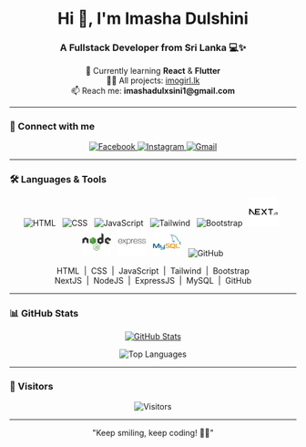 <h1 align="center">Hi 👋, I'm Imasha Dulshini</h1>
<h3 align="center">A Fullstack Developer from Sri Lanka 💻✨</h3>

<p align="center">
  🌱 Currently learning <b>React</b> & <b>Flutter</b><br>
  👩‍💻 All projects: <a href="https://github.com/Imogirl">imogirl.lk</a><br>
  📫 Reach me: <b>imashadulxsini1@gmail.com</b>
</p>

---

### 🌸 Connect with me

<p align="center">
  <a href="https://www.facebook.com/Maddumage.M.I.D.R" target="_blank">
    <img src="https://img.shields.io/badge/Facebook-1877F2?style=for-the-badge&logo=facebook&logoColor=white" alt="Facebook" />
  </a>
  <a href="https://instagram.com/Maddumage.M.I.D.R" target="_blank">
    <img src="https://img.shields.io/badge/Instagram-E4405F?style=for-the-badge&logo=instagram&logoColor=white" alt="Instagram" />
  </a>
  <a href="mailto:imashadulxsini1@gmail.com">
    <img src="https://img.shields.io/badge/Gmail-D14836?style=for-the-badge&logo=gmail&logoColor=white" alt="Gmail" />
  </a>
</p>

---

### 🛠 Languages & Tools

<p align="center">
  <img src="https://skillicons.dev/icons?i=html" width="50" height="50" alt="HTML" title="HTML" />&nbsp;&nbsp;
  <img src="https://skillicons.dev/icons?i=css" width="50" height="50" alt="CSS" title="CSS" />&nbsp;&nbsp;
  <img src="https://techstack-generator.vercel.app/js-icon.svg" width="50" height="50" alt="JavaScript" title="JavaScript" />&nbsp;&nbsp;
  <img src="https://skillicons.dev/icons?i=tailwind" width="50" height="50" alt="Tailwind" title="Tailwind" />&nbsp;&nbsp;
  <img src="https://skillicons.dev/icons?i=bootstrap" width="50" height="50" alt="Bootstrap" title="Bootstrap" />&nbsp;&nbsp;
  <img src="https://raw.githubusercontent.com/devicons/devicon/master/icons/nextjs/nextjs-original-wordmark.svg" width="50" height="50" alt="NextJS" title="NextJS" />&nbsp;&nbsp;
  <img src="https://raw.githubusercontent.com/devicons/devicon/master/icons/nodejs/nodejs-original-wordmark.svg" width="50" height="50" alt="NodeJS" title="NodeJS" />&nbsp;&nbsp;
  <img src="https://raw.githubusercontent.com/devicons/devicon/master/icons/express/express-original-wordmark.svg" width="50" height="50" alt="ExpressJS" title="ExpressJS" />&nbsp;&nbsp;
  <img src="https://raw.githubusercontent.com/devicons/devicon/master/icons/mysql/mysql-original-wordmark.svg" width="50" height="50" alt="MySQL" title="MySQL" />&nbsp;&nbsp;
  <img src="https://techstack-generator.vercel.app/github-icon.svg" width="50" height="50" alt="GitHub" title="GitHub" />
</p>

<p align="center">
  HTML &nbsp;|&nbsp; CSS &nbsp;|&nbsp; JavaScript &nbsp;|&nbsp; Tailwind &nbsp;|&nbsp; Bootstrap <br>
  NextJS &nbsp;|&nbsp; NodeJS &nbsp;|&nbsp; ExpressJS &nbsp;|&nbsp; MySQL &nbsp;|&nbsp; GitHub
</p>

---

### 📊 GitHub Stats

<p align="center">
  <a href="https://github.com/Imogirl">
    <img src="https://github-readme-stats.vercel.app/api?username=Imogirl&show_icons=true&theme=dark&count_private=true" alt="GitHub Stats" />
  </a>
</p>

<p align="center">
  <img src="https://github-readme-stats.vercel.app/api/top-langs/?username=Imogirl&layout=compact&theme=dark" alt="Top Languages" />
</p>

---

### 🌈 Visitors

<p align="center">
  <img src="https://visitor-badge.laobi.icu/badge?page_id=Imogirl.Imogirl" alt="Visitors" />
</p>

---

<p align="center">
  "Keep smiling, keep coding! 💖🚀"
</p>
